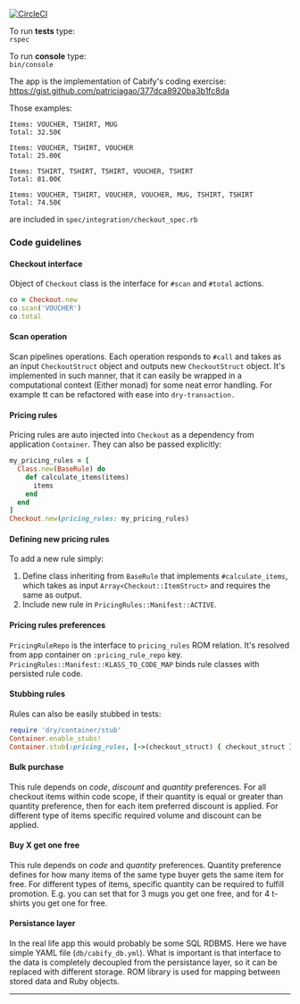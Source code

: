 [![CircleCI](https://circleci.com/gh/nadberezny/yfibac.svg?style=svg)](https://circleci.com/gh/nadberezny/yfibac)

To run **tests** type:  
`rspec`

To run **console** type:  
`bin/console`

The app is the implementation of Cabify's coding exercise:
https://gist.github.com/patriciagao/377dca8920ba3b1fc8da

Those examples:
```
Items: VOUCHER, TSHIRT, MUG
Total: 32.50€

Items: VOUCHER, TSHIRT, VOUCHER
Total: 25.00€

Items: TSHIRT, TSHIRT, TSHIRT, VOUCHER, TSHIRT
Total: 81.00€

Items: VOUCHER, TSHIRT, VOUCHER, VOUCHER, MUG, TSHIRT, TSHIRT
Total: 74.50€
```
are included in `spec/integration/checkout_spec.rb`


### Code guidelines
#### Checkout interface
Object of `Checkout` class is the interface for `#scan` and `#total` actions.
```ruby
co = Checkout.new
co.scan('VOUCHER')
co.total
```  

#### Scan operation
Scan pipelines operations. Each operation responds to `#call` and takes as an input `CheckoutStruct` object 
and outputs new `CheckoutStruct` object. It's implemented in such manner, that it can easily be wrapped in a
computational context (Either monad) for some neat error handling. For example tt can be refactored with ease into `dry-transaction.`

#### Pricing rules
Pricing rules are auto injected into `Checkout` as a dependency from application `Container`. They can also
be passed explicitly:
```ruby
my_pricing_rules = [
  Class.new(BaseRule) do
    def calculate_items(items)
      items
    end
  end
]
Checkout.new(pricing_rules: my_pricing_rules)
```

#### Defining new pricing rules
To add a new rule simply:
1. Define class inheriting from `BaseRule` that implements `#calculate_items`, 
which takes as input `Array<Checkout::ItemStruct>` and requires the same as output.
2. Include new rule in `PricingRules::Manifest::ACTIVE`.

#### Pricing rules preferences
`PricingRuleRepo` is the interface to `pricing_rules` ROM relation. It's resolved from app container on `:pricing_rule_repo` key.
`PricingRules::Manifest::KLASS_TO_CODE_MAP` binds rule classes with persisted rule code.

#### Stubbing rules
Rules can also be easily stubbed in tests:
```ruby
require 'dry/container/stub'
Container.enable_stubs!
Container.stub(:pricing_rules, [->(checkout_struct) { checkout_struct }])
```
#### Bulk purchase
This rule depends on _code_, _discount_ and _quantity_ preferences. For all checkout items within code scope, if their quantity
is equal or greater than quantity preference, then for each item preferred discount is applied.
For different type of items specific required volume and discount can be applied.

#### Buy X get one free
This rule depends on _code_ and _quantity_ preferences. Quantity preference defines for how many items of the same type buyer gets the
same item for free.
For different types of items, specific quantity can be required to fulfill promotion. E.g. you can set that for 3 mugs you get one free,
and for 4 t-shirts you get one for free.

#### Persistance layer
In the real life app this would probably be some SQL RDBMS. Here we have simple YAML file (`db/cabify_db.yml`).
What is important is that interface to the data is completely decoupled from the persistance layer, so it can be replaced with
different storage. ROM library is used for mapping between stored data and Ruby objects.




____
